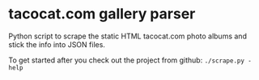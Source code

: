 tacocat.com gallery parser
======================

Python script to scrape the static HTML tacocat.com photo albums and stick the info into JSON files.

To get started after you check out the project from github:
`./scrape.py -help`
